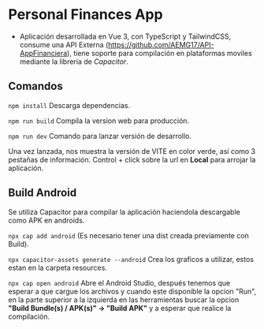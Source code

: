 # Personal Finances App

* Aplicación desarrollada en Vue 3, con TypeScript y TailwindCSS, consume una API Externa (https://github.com/AEMG17/API-AppFinanciera), tiene soporte para compilación en plataformas moviles mediante la libreria de *Capacitor*.

## Comandos

`npm install` Descarga dependencias.

`npm run build` Compila la version web para producción.

`npm run dev` Comando para lanzar versión de desarrollo.

Una vez lanzada, nos muestra la versión de VITE en color verde, así como 3 pestañas de información. Control + click sobre la url en **Local** para arrojar la aplicación.

## Build  Android

Se utiliza Capacitor para compilar la aplicación haciendola descargable como APK en androids.

`npx cap add android` (Es necesario tener una dist creada previamente con Build).

`npx capacitor-assets generate --android` Crea los graficos a utilizar, estos estan en la carpeta resources.

`npx cap open android` Abre el Android Studio, después tenemos que esperar a que cargue los archivos y cuando este disponible  la opcion "Run", en la parte superior a la izquierda en las herramientas buscar la opcion **"Build Bundle(s) / APK(s)" -> "Build APK"** y a esperar que realice la compilación.